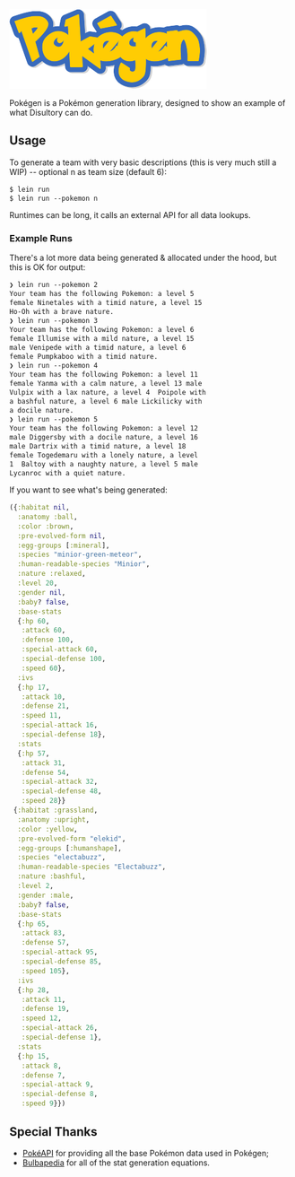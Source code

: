 ![Pokegen Logo](res/logo.png)

Pokégen is a Pokémon generation library, designed to show an example of
what Disultory can do.

## Usage

To generate a team with very basic descriptions (this is very much still
a WIP) -- optional n as team size (default 6):

```
$ lein run
$ lein run --pokemon n
```

Runtimes can be long, it calls an external API for all data lookups.

### Example Runs

There's a lot more data being generated & allocated under the hood, but this is OK for output:

```
❯ lein run --pokemon 2
Your team has the following Pokemon: a level 5 
female Ninetales with a timid nature, a level 15  
Ho-Oh with a brave nature.
❯ lein run --pokemon 3
Your team has the following Pokemon: a level 6 
female Illumise with a mild nature, a level 15 
male Venipede with a timid nature, a level 6 
female Pumpkaboo with a timid nature.
❯ lein run --pokemon 4
Your team has the following Pokemon: a level 11 
female Yanma with a calm nature, a level 13 male 
Vulpix with a lax nature, a level 4  Poipole with 
a bashful nature, a level 6 male Lickilicky with
a docile nature.
❯ lein run --pokemon 5
Your team has the following Pokemon: a level 12
male Diggersby with a docile nature, a level 16 
male Dartrix with a timid nature, a level 18 
female Togedemaru with a lonely nature, a level 
1  Baltoy with a naughty nature, a level 5 male 
Lycanroc with a quiet nature.
```

If you want to see what's being generated:

```clojure
({:habitat nil,
  :anatomy :ball,
  :color :brown,
  :pre-evolved-form nil,
  :egg-groups [:mineral],
  :species "minior-green-meteor",
  :human-readable-species "Minior",
  :nature :relaxed,
  :level 20,
  :gender nil,
  :baby? false,
  :base-stats
  {:hp 60,
   :attack 60,
   :defense 100,
   :special-attack 60,
   :special-defense 100,
   :speed 60},
  :ivs
  {:hp 17,
   :attack 10,
   :defense 21,
   :speed 11,
   :special-attack 16,
   :special-defense 18},
  :stats
  {:hp 57,
   :attack 31,
   :defense 54,
   :special-attack 32,
   :special-defense 48,
   :speed 28}}
 {:habitat :grassland,
  :anatomy :upright,
  :color :yellow,
  :pre-evolved-form "elekid",
  :egg-groups [:humanshape],
  :species "electabuzz",
  :human-readable-species "Electabuzz",
  :nature :bashful,
  :level 2,
  :gender :male,
  :baby? false,
  :base-stats
  {:hp 65,
   :attack 83,
   :defense 57,
   :special-attack 95,
   :special-defense 85,
   :speed 105},
  :ivs
  {:hp 28,
   :attack 11,
   :defense 19,
   :speed 12,
   :special-attack 26,
   :special-defense 1},
  :stats
  {:hp 15,
   :attack 8,
   :defense 7,
   :special-attack 9,
   :special-defense 8,
   :speed 9}})
```

## Special Thanks

- [PokéAPI](https://pokeapi.co/) for providing all the base Pokémon data
used in Pokégen;
- [Bulbapedia](https://bulbapedia.bulbagarden.net/wiki/) for all of the
stat generation equations.
